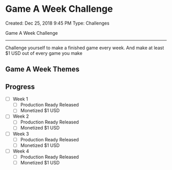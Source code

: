 # Game A Week Challenge

Created: Dec 25, 2018 9:45 PM
Type: Challenges

Game A Week Challenge

---

Challenge yourself to make a finished game every week.
And make at least $1 USD out of every game you make

Game A Week Themes
---


Progress
---
- [ ]  Week 1
    - [ ]  Production Ready Released
    - [ ]  Monetized $1 USD
- [ ]  Week 2
    - [ ]  Production Ready Released
    - [ ]  Monetized $1 USD
- [ ]  Week 3
    - [ ]  Production Ready Released
    - [ ]  Monetized $1 USD
- [ ]  Week 4
    - [ ]  Production Ready Released
    - [ ]  Monetized $1 USD
<!--stackedit_data:
eyJoaXN0b3J5IjpbLTEyNDk0ODExNTddfQ==
-->
